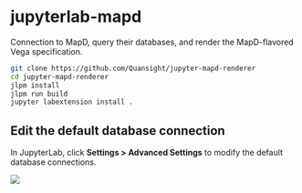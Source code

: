 # jupyterlab-mapd

Connection to MapD, query their databases, and render the MapD-flavored Vega specification.

```bash
git clone https://github.com/Quansight/jupyter-mapd-renderer
cd jupyter-mapd-renderer
jlpm install
jlpm run build
jupyter labextension install .
```

## Edit the default database connection

In JupyterLab, click __Settings > Advanced Settings__ to modify the default database connections.

![](https://user-images.githubusercontent.com/4236275/39148358-1cd0ccb0-470a-11e8-9561-8b1e65b8b906.png)
